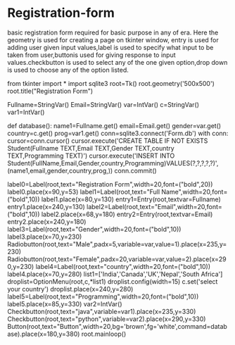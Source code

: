# Registration-form
basic registration form required for basic purpose in any of era. Here the geometry is used for creating a page on tkinter window, entry is used for adding user given input values,label is used to specify what input to be taken from user,buttonis used for giving response to input values.checkbutton is used to select any of the one given option,drop down is used to choose any of the option listed.


from tkinter import *
import sqlite3
root=Tk()
root.geometry('500x500')
root.title("Registration Form")

Fullname=StringVar()
Email=StringVar()
var=IntVar()
c=StringVar()
var1=IntVar()

def database():
    name1=Fullname.get()
    email=Email.get()
    gender=var.get()
    country=c.get()
    prog=var1.get()
    conn=sqlite3.connect('Form.db')
    with conn:
        cursor=conn.cursor()
    cursor.execute('CREATE TABLE IF NOT EXISTS Student(Fullname TEXT,Email TEXT,Gender TEXT,country TEXT,Programming TEXT)')
    cursor.execute('INSERT INTO Student(FullName,Email,Gender,country,Programming)VALUES(?,?,?,?,?)',(name1,email,gender,country,prog,))
    conn.commit()

label0=Label(root,text="Registration Form",width=20,font=("bold",20))
label0.place(x=90,y=53)
label1=Label(root,text="Full Name",width=20,font=("bold",10))
label1.place(x=80,y=130)
entry1=Entry(root,textvar=Fullname)
entry1.place(x=240,y=130)
label2=Label(root,text="Email",width=20,font=("bold",10))
label2.place(x=68,y=180)
entry2=Entry(root,textvar=Email)
entry2.place(x=240,y=180)
label3=Label(root,text="Gender",width=20,font=("bold",10))
label3.place(x=70,y=230)
Radiobutton(root,text="Male",padx=5,variable=var,value=1).place(x=235,y=230)
Radiobutton(root,text="Female",padx=20,variable=var,value=2).place(x=290,y=230)
label4=Label(root,text="country",width=20,font=("bold",10))
label4.place(x=70,y=280)
list1=['India','Canada','UK','Nepal','South Africa']
droplist=OptionMenu(root,c,*list1)
droplist.config(width=15)
c.set('select your country')
droplist.place(x=240,y=280)
label5=Label(root,text="Programming",width=20,font=("bold",10))
label5.place(x=85,y=330)
var2=IntVar()
Checkbutton(root,text="java",variable=var1).place(x=235,y=330)
Checkbutton(root,text="python",variable=var2).place(x=290,y=330)
Button(root,text="Button",width=20,bg='brown',fg='white',command=database).place(x=180,y=380)
root.mainloop()





